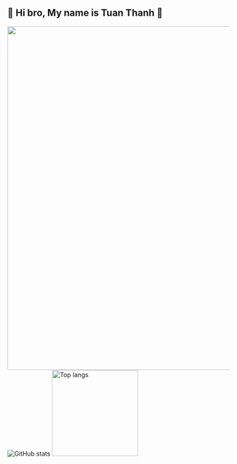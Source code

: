 <h2>🚀 Hi bro, My name is Tuan Thanh 🚀</h2> 

<img src="http://github-profile-summary-cards.vercel.app/api/cards/profile-details?username=ntthanh2603&theme=default" style=" width: 780px; "/>
<div >
  <img alt="GitHub stats" src="https://github-readme-stats.vercel.app/api?username=ntthanh2603&show_icons=true&theme=default" />
  <img alt="Top langs" src="https://github-readme-stats.vercel.app/api/top-langs/?username=ntthanh2603&layout=compact&&langs_count=8"&theme=default" style=" height: 195px; "/>
</div>
